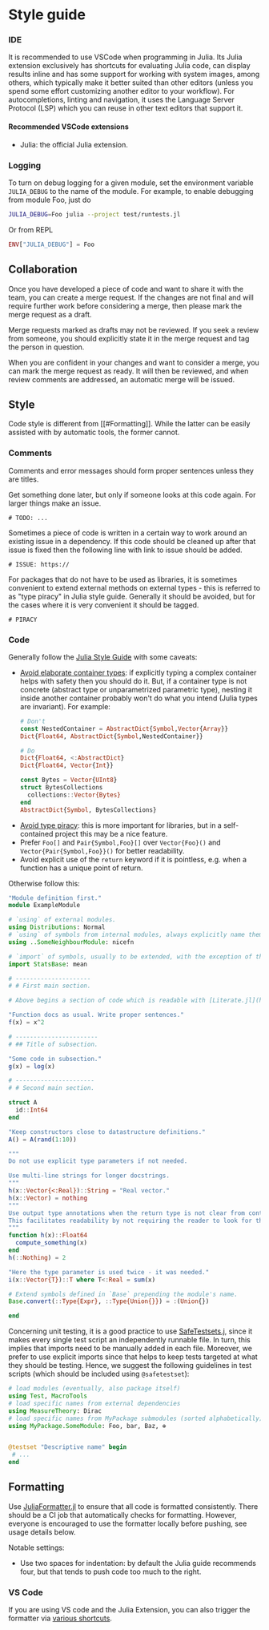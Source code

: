 # Style guide
### IDE

It is recommended to use VSCode when programming in Julia. Its Julia extension
exclusively has shortcuts for evaluating Julia code, can display results inline
and has some support for working with system images, among others, which
typically make it better suited than other editors (unless you spend some effort
customizing another editor to your workflow). For autocompletions, linting and
navigation, it uses the Language Server Protocol (LSP) which you can reuse in
other text editors that support it.

#### Recommended VSCode extensions

- Julia: the official Julia extension. 


### Logging

To turn on debug logging for a given module, set the environment variable
`JULIA_DEBUG` to the name of the module. For example, to enable debugging from
module Foo, just do

```bash
JULIA_DEBUG=Foo julia --project test/runtests.jl
```

Or from REPL
```julia
ENV["JULIA_DEBUG"] = Foo
```

## Collaboration

Once you have developed a piece of code and want to share it with the team, you
can create a merge request. If the changes are not final and will require
further work before considering a merge, then please mark the merge request as a
draft.

Merge requests marked as drafts may not be reviewed. If you seek a review from
someone, you should explicitly state it in the merge request and tag the person
in question.

When you are confident in your changes and want to consider a merge, you can
mark the merge request as ready. It will then be reviewed, and when review
comments are addressed, an automatic merge will be issued.

## Style

Code style is different from [[#Formatting]]. While the latter can be easily
assisted with by automatic tools, the former cannot.

### Comments

Comments and error messages should form proper sentences unless they are titles.

Get something done later, but only if someone looks at this code again. For
larger things make an issue.

```
# TODO: ...
```

Sometimes a piece of code is written in a certain way to work around an existing
issue in a dependency. If this code should be cleaned up after that issue is
fixed then the following line with link to issue should be added.

```
# ISSUE: https://
```


For packages that do not have to be used as libraries, it is sometimes
convenient to extend external methods on external types - this is referred to as
"type piracy" in Julia style guide. Generally it should be avoided, but for the
cases where it is very convenient it should be tagged.

```
# PIRACY
```

### Code

Generally follow the [Julia Style Guide](https://docs.julialang.org/en/v1/manual/style-guide/) with some caveats:
- [Avoid elaborate container types](https://docs.julialang.org/en/v1/manual/style-guide/#Avoid-elaborate-container-types): if explicitly typing a complex container helps with safety then you should do it. But, if a container type is not concrete (abstract type or unparametrized parametric type), nesting it inside another container probably won't do what you intend (Julia types are invariant). For example:
  ```julia
  # Don't
  const NestedContainer = AbstractDict{Symbol,Vector{Array}}
  Dict{Float64, AbstractDict{Symbol,NestedContainer}}
  
  # Do
  Dict{Float64, <:AbstractDict}
  Dict{Float64, Vector{Int}}

  const Bytes = Vector{UInt8}
  struct BytesCollections
    collections::Vector{Bytes}
  end
  AbstractDict{Symbol, BytesCollections}
  ```
- [Avoid type piracy](https://docs.julialang.org/en/v1/manual/style-guide/#Avoid-type-piracy): this is more important for libraries, but in a self-contained project this may be a nice feature.
- Prefer `Foo[]` and `Pair{Symbol,Foo}[]` over `Vector{Foo}()` and  `Vector{Pair{Symbol,Foo}}()` for better readability.
- Avoid explicit use of the `return` keyword if it is pointless, e.g. when a function has a unique point of return.

Otherwise follow this:

```julia
"Module definition first."
module ExampleModule

# `using` of external modules.
using Distributions: Normal
# `using` of symbols from internal modules, always explicitly name them.
using ..SomeNeighbourModule: nicefn

# `import` of symbols, usually to be extended, with the exception of those from `Base` (see below).
import StatsBase: mean

# ---------------------
# # First main section.

# Above begins a section of code which is readable with [Literate.jl](https://fredrikekre.github.io/Literate.jl/v2/fileformat/).

"Function docs as usual. Write proper sentences."
f(x) = x^2

# -----------------------
# ## Title of subsection.

"Some code in subsection."
g(x) = log(x)

# ----------------------
# # Second main section.

struct A
  id::Int64
end

"Keep constructors close to datastructure definitions."
A() = A(rand(1:10))

"""
Do not use explicit type parameters if not needed.

Use multi-line strings for longer docstrings.
"""
h(x::Vector{<:Real})::String = "Real vector."
h(x::Vector) = nothing
"""
Use output type annotations when the return type is not clear from context.
This facilitates readability by not requiring the reader to look for the lastly executed statement(s).
"""
function h(x)::Float64
  compute_something(x)
end
h(::Nothing) = 2

"Here the type parameter is used twice - it was needed."
i(x::Vector{T})::T where T<:Real = sum(x)

# Extend symbols defined in `Base` prepending the module's name.
Base.convert(::Type{Expr}, ::Type{Union{}}) = :(Union{})

end
```

Concerning unit testing, it is a good practice to use [SafeTestsets.j](https://github.com/YingboMa/SafeTestsets.jl), since it makes every single test script an independently runnable file. In turn, this implies that imports need to be manually added in each file. Moreover, we prefer to use explicit imports since that helps to keep tests targeted at what they should be testing. Hence, we suggest the following guidelines in test scripts (which should be included using `@safetestset`):

```julia
# load modules (eventually, also package itself)
using Test, MacroTools
# load specific names from external dependencies
using MeasureTheory: Dirac
# load specific names from MyPackage submodules (sorted alphabetically)
using MyPackage.SomeModule: Foo, bar, Baz, ⊕


@testset "Descriptive name" begin
 # ...
end
```

## Formatting

Use [JuliaFormatter.jl](https://github.com/domluna/JuliaFormatter.jl) to ensure that all code is formatted consistently. There should be a CI job that automatically checks for formatting. However, everyone is encouraged to use the formatter locally before pushing, see usage details below. 

Notable settings:
- Use two spaces for indentation: by default the Julia guide recommends four, but that tends to push code too much to the right.

### VS Code
If you are using VS code and the Julia Extension, you can also trigger the formatter via [various shortcuts](https://www.julia-vscode.org/docs/stable/userguide/formatter/).

